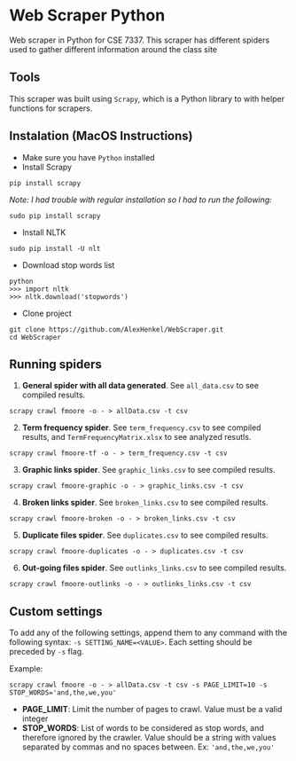 # Web Scraper Python

Web scraper in Python for CSE 7337. This scraper has different spiders used to gather different information around the class site

## Tools

This scraper was built using `Scrapy`, which is a Python library to with helper functions for scrapers.

## Instalation (MacOS Instructions)

* Make sure you have `Python` installed
* Install Scrapy

```
pip install scrapy
```

_Note: I had trouble with regular installation so I had to run the following:_

```
sudo pip install scrapy
```

* Install NLTK

```
sudo pip install -U nlt
```

* Download stop words list

```
python
>>> import nltk
>>> nltk.download('stopwords')
```

* Clone project

```
git clone https://github.com/AlexHenkel/WebScraper.git
cd WebScraper
```

## Running spiders

1.  **General spider with all data generated**. See `all_data.csv` to see compiled results.

```
scrapy crawl fmoore -o - > allData.csv -t csv
```

2.  **Term frequency spider**. See `term_frequency.csv` to see compiled results, and `TermFrequencyMatrix.xlsx` to see analyzed resutls.

```
scrapy crawl fmoore-tf -o - > term_frequency.csv -t csv
```

3.  **Graphic links spider**. See `graphic_links.csv` to see compiled results.

```
scrapy crawl fmoore-graphic -o - > graphic_links.csv -t csv
```

4.  **Broken links spider**. See `broken_links.csv` to see compiled results.

```
scrapy crawl fmoore-broken -o - > broken_links.csv -t csv
```

5.  **Duplicate files spider**. See `duplicates.csv` to see compiled results.

```
scrapy crawl fmoore-duplicates -o - > duplicates.csv -t csv
```

6.  **Out-going files spider**. See `outlinks_links.csv` to see compiled results.

```
scrapy crawl fmoore-outlinks -o - > outlinks_links.csv -t csv
```

## Custom settings

To add any of the following settings, append them to any command with the following syntax: `-s SETTING_NAME=<VALUE>`. Each setting should be preceded by `-s` flag.

Example:

```
scrapy crawl fmoore -o - > allData.csv -t csv -s PAGE_LIMIT=10 -s STOP_WORDS='and,the,we,you'
```

* **PAGE_LIMIT**: Limit the number of pages to crawl. Value must be a valid integer
* **STOP_WORDS**: List of words to be considered as stop words, and therefore ignored by the crawler. Value should be a string with values separated by commas and no spaces between. Ex: `'and,the,we,you'`
